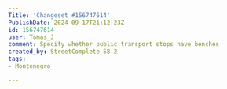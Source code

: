 ```yaml
---
Title: 'Changeset #156747614'
PublishDate: 2024-09-17T21:12:23Z
id: 156747614
user: Tomas_J
comment: Specify whether public transport stops have benches
created_by: StreetComplete 58.2
tags:
- Montenegro

---
```

